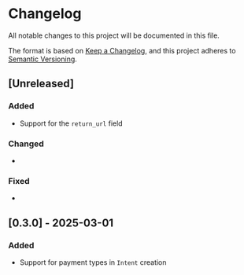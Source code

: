 # Changelog

All notable changes to this project will be documented in this file.

The format is based on [Keep a Changelog](https://keepachangelog.com/en/1.0.0/),
and this project adheres to [Semantic Versioning](https://semver.org/spec/v2.0.0.html).

## [Unreleased]

### Added

* Support for the `return_url` field

### Changed

*

### Fixed

*

## [0.3.0] - 2025-03-01

### Added

* Support for payment types in `Intent` creation
